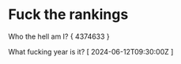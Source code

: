 # Fuck the rankings

Who the hell am I?
{ 4374633 }

What fucking year is it?
[ 2024-06-12T09:30:00Z ]
